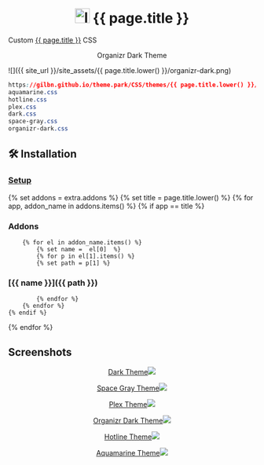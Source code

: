 <h1 align="center"> <img src="{{ site_url }}/site_assets/{{ page.title.lower() }}/logo.png" alt="logo" width="30" height="30"> {{ page.title }}</h1>

Custom [{{ page.title }}](https://github.com/Radarr/Radarr) CSS

<p align="center"> Organizr Dark Theme </p>

![]({{ site_url }}/site_assets/{{ page.title.lower() }}/organizr-dark.png)

```css
https://gilbn.github.io/theme.park/CSS/themes/{{ page.title.lower() }}/XXX.css
aquamarine.css
hotline.css
plex.css
dark.css
space-gray.css
organizr-dark.css
```

## 🛠️ Installation

### [Setup](/setup)

{% set addons = extra.addons %}
{% set title = page.title.lower() %}
{% for app, addon_name in addons.items() %}
    {% if app  ==  title %}

### Addons

        {% for el in addon_name.items() %}
            {% set name =  el[0]  %}
            {% for p in el[1].items() %}
            {% set path = p[1] %}

### [{{ name }}]({{ path }})

            {% endfor %}
        {% endfor %}
    {% endif %}
{% endfor %}

## Screenshots

<p align="center">  
<a href="{{ site_url }}/site_assets/{{ page.title.lower() }}/dark.png">Dark Theme<img src="{{ site_url }}/site_assets/{{ page.title.lower() }}/dark.png"></img>
</p>

<p align="center">  
<a href="{{ site_url }}/site_assets/{{ page.title.lower() }}/space-gray.png">Space Gray Theme<img src="{{ site_url }}/site_assets/{{ page.title.lower() }}/space-gray.png"></img>
</p>

<p align="center">  
<a href="{{ site_url }}/site_assets/{{ page.title.lower() }}/plex.png">Plex Theme<img src="{{ site_url }}/site_assets/{{ page.title.lower() }}/plex.png"></img>
</p>

<p align="center">
<a href="{{ site_url }}/site_assets/{{ page.title.lower() }}/organizr-dark.png">Organizr Dark Theme<img src="{{ site_url }}/site_assets/{{ page.title.lower() }}/organizr-dark.png"></img>
</p>

<p align="center">
<a href="{{ site_url }}/site_assets/{{ page.title.lower() }}/hotline.png">Hotline Theme<img src="{{ site_url }}/site_assets/{{ page.title.lower() }}/hotline.png"></img>
</p>

<p align="center">
<a href="{{ site_url }}/site_assets/{{ page.title.lower() }}/aquamarine.png">Aquamarine Theme<img src="{{ site_url }}/site_assets/{{ page.title.lower() }}/aquamarine.png"></img>
</p>
